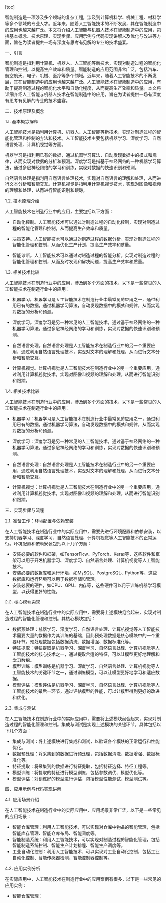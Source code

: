 
[toc]                    
                
                
智能制造是一项涉及多个领域的复杂工程，涉及到计算机科学、机械工程、材料学等多个领域的专业人才。近年来，随着人工智能技术的不断发展，其在智能制造中的应用也越来越广泛。本文将介绍人工智能与机器人技术在智能制造中的应用，包括基本概念、技术原理、实现步骤、应用示例与代码实现讲解以及优化与改进等方面，旨在为读者提供一场有深度有思考有见解的专业的技术盛宴。

一、引言

智能制造是指利用计算机、机器人、人工智能等新技术，实现对制造过程的智能化管理和控制，以提高生产效率和质量。智能制造的应用范围非常广泛，包括汽车、航空航天、电子、机械、医疗等多个领域。近年来，随着人工智能技术的不断发展，其在智能制造中的应用也越来越广泛。人工智能技术在智能制造中的应用，有助于提高制造过程的智能化水平和自动化程度，从而提高生产效率和质量。本文将详细介绍人工智能与机器人技术在智能制造中的应用，旨在为读者提供一场有深度有思考有见解的专业的技术盛宴。

二、技术原理及概念

1.1. 基本概念解释

人工智能技术是指利用计算机、机器人、人工智能等新技术，实现对制造过程的智能化管理和控制的方法和技术。人工智能技术主要包括机器学习、深度学习、自然语言处理、计算机视觉等方面。

机器学习是指利用已有的数据，通过机器学习算法，自动发现数据中的模式和规律，从而实现对数据的分析和预测。深度学习是指基于神经网络的一种机器学习算法，通过多层神经网络的学习和训练，实现对数据的快速识别和预测。

自然语言处理是指利用自然语言处理技术，实现对自然语言的理解和处理，从而进行文本分析和智能交互。计算机视觉是指利用计算机视觉技术，实现对图像和视频的理解和处理，从而进行智能识别和跟踪。

1.2. 技术原理介绍

人工智能技术在制造行业中的应用，主要包括以下方面：

- 自动化控制。人工智能技术可以通过对制造过程的自动化控制，实现对制造过程的智能化管理和控制，从而提高生产效率和质量。

- 决策支持。人工智能技术可以通过对制造过程的数据分析，实现对制造过程的智能化管理和控制，从而优化生产计划，提高生产效率和质量。

- 智能诊断。人工智能技术可以通过对制造过程的智能分析，实现对制造过程的智能化管理和控制，从而及时发现和解决问题，提高生产效率和质量。

1.3. 相关技术比较

人工智能技术在制造行业中的应用，涉及到多个方面的技术，以下是一些常见的人工智能技术在制造行业中的应用：

- 机器学习。机器学习是人工智能技术在制造行业中最常见的应用之一，通过利用已有的数据，通过机器学习算法，自动发现数据中的模式和规律，从而实现对数据的分析和预测。

- 深度学习。深度学习是另一种常见的人工智能技术，通过基于神经网络的一种机器学习算法，通过多层神经网络的学习和训练，实现对数据的快速识别和预测。

- 自然语言处理。自然语言处理是人工智能技术在制造行业中的另一个重要应用，通过利用自然语言处理技术，实现对文本的理解和处理，从而进行文本分析和智能交互。

- 计算机视觉。计算机视觉是人工智能技术在制造行业中的另一个重要应用，通过利用计算机视觉技术，实现对图像和视频的理解和处理，从而进行智能识别和跟踪。

1.4. 相关技术比较

人工智能技术在制造行业中的应用，涉及到多个方面的技术，以下是一些常见的人工智能技术在制造行业中的应用：

- 机器学习：机器学习是人工智能技术在制造行业中最常见的应用之一，通过利用已有的数据，通过机器学习算法，自动发现数据中的模式和规律，从而实现对数据的分析和预测。

- 深度学习：深度学习是另一种常见的人工智能技术，通过基于神经网络的一种机器学习算法，通过多层神经网络的学习和训练，实现对数据的快速识别和预测。

- 自然语言处理：自然语言处理是人工智能技术在制造行业中的另一个重要应用，通过利用自然语言处理技术，实现对文本的理解和处理，从而进行文本分析和智能交互。

- 计算机视觉：计算机视觉是人工智能技术在制造行业中的另一个重要应用，通过利用计算机视觉技术，实现对图像和视频的理解和处理，从而进行智能识别和跟踪。

三、实现步骤与流程

2.1. 准备工作：环境配置与依赖安装

在人工智能技术在制造行业中的实际应用中，需要先进行环境配置和依赖安装，以支持机器学习、深度学习、自然语言处理、计算机视觉等人工智能技术的正常运行。环境配置和依赖安装包括以下几个方面：

- 安装必要的软件和框架，如TensorFlow、PyTorch、Keras等，这些软件和框架可以用于开发机器学习、深度学习、自然语言处理、计算机视觉等人工智能技术。
- 安装必要的数据库和运行环境，如MySQL、PostgreSQL、Python等，这些数据库和运行环境可以用于数据存储和管理。
- 安装必要的硬件，如CPU、GPU、内存等，这些硬件可以用于训练机器学习模型，以获得更好的性能。

2.2. 核心模块实现

在人工智能技术在制造行业中的实际应用中，需要将上述模块组合起来，实现对制造过程的智能化管理和控制。其核心模块包括：

- 数据预处理：机器学习、深度学习、自然语言处理、计算机视觉等人工智能技术需要大量的数据作为其训练的基础，因此预处理数据是核心模块中的一个重要环节。预处理数据包括数据清洗、数据增强、数据标准化等。
- 特征提取：特征提取是机器学习、深度学习、自然语言处理、计算机视觉等人工智能技术的核心技术之一，通过提取合适的特征，可以让模型更好地理解和学习数据。
- 模型训练：模型训练是机器学习、深度学习、自然语言处理、计算机视觉等人工智能技术的关键环节之一，通过训练模型，可以让模型更好地学习和适应数据。
- 模型评估：模型评估是机器学习、深度学习、自然语言处理、计算机视觉等人工智能技术的最后一环节，通过评估模型的性能，可以让模型得到更好的改进和优化。

2.3. 集成与测试

在人工智能技术在制造行业中的实际应用中，需要将上述模块组合起来，实现对制造过程的智能化管理和控制。集成与测试是实现上述模块的关键环节，具体包括以下几个方面：

- 集成与测试：将上述模块进行集成和测试，以验证各个模块的正常运行和性能优化。
- 数据预处理：将采集到的数据进行预处理，包括数据清洗、数据增强、数据标准化等。
- 特征提取：将采集到的数据进行特征提取，包括特征选择、特征工程等。
- 模型训练：将提取的特征进行模型训练，包括参数调优、模型优化等。
- 模型评估：对训练好的模型进行评估，包括模型性能测试、模型测试等。

四、应用示例与代码实现讲解

4.1. 应用场景介绍

在人工智能技术在制造行业中的实际应用中，应用场景非常广泛，以下是一些常见的应用场景：

- 智能仓库管理：利用人工智能技术，可以实现对仓库中物品的智能管理，包括智能库存管理、智能仓库布局、智能调度等。
- 智能制造系统：利用人工智能技术，可以实现对制造过程的智能化管理，包括智能制造系统控制、智能生产计划排程、智能生产调度等。
- 工业自动化控制：利用人工智能技术，可以实现对工业自动化控制，包括工业自动化控制、智能传感器检测、智能控制器控制等。

4.2. 应用实例分析

在实际应用中，人工智能技术在制造行业中的应用案例有很多，以下是一些常见的应用实例：

- 智能仓库管理：

